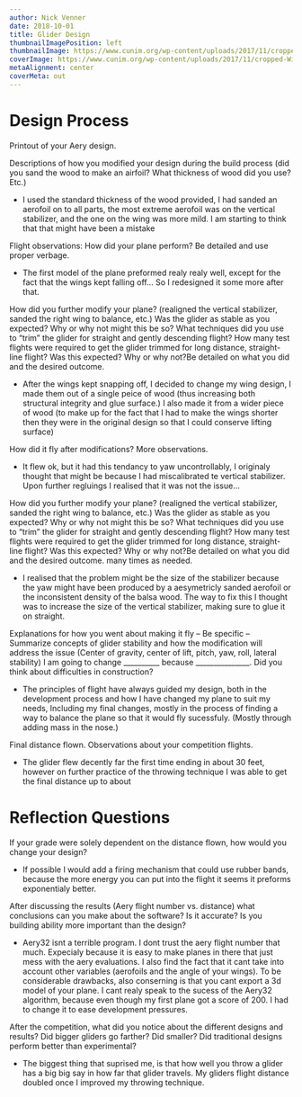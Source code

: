 ```yaml
---
author: Nick Venner
date: 2018-10-01
title: Glider Design
thumbnailImagePosition: left
thumbnailImage: https://www.cunim.org/wp-content/uploads/2017/11/cropped-Wilf-sunset-DG-1000_MG_0626.jpg
coverImage: https://www.cunim.org/wp-content/uploads/2017/11/cropped-Wilf-sunset-DG-1000_MG_0626.jpg
metaAlignment: center
coverMeta: out
---
```

# Design Process

Printout of your Aery design.

Descriptions of how you modified your design during the build process (did you sand the wood to make an airfoil? What thickness of wood did you use? Etc.)

- I used the standard thickness of the wood provided, I had sanded an aerofoil  on to all parts, the most extreme aerofoil was on the vertical stabilizer, and the one on the wing was more mild. I am starting to think that that might have been a mistake

Flight observations: How did your plane perform?  Be detailed and use proper verbage.

- The first model of the plane preformed realy realy well, except for the fact that the wings kept falling off... So I redesigned it some more after that.

How did you further modify your plane? (realigned the vertical stabilizer, sanded the right wing to balance, etc.) Was the glider as stable as you expected? Why or why not might this be so?  What techniques did you use to “trim” the glider for straight and gently descending flight?   How many test flights were required to get the glider trimmed for long distance, straight-line flight? Was this expected? Why or why not?Be detailed on what you did and the desired outcome.

- After the wings kept snapping off, I decided to change my wing design, I made them out of a single peice of wood (thus increasing both structural integrity and glue surface.) I also made it from a wider piece of wood (to make up for the fact that I had to make the wings shorter then they were in the original design so that I could conserve lifting surface)

How did it fly after modifications?  More observations.

- It flew ok, but it had this tendancy to yaw uncontrollably, I originaly thought that might be because I had miscalibrated te vertical stabilizer. Upon further regluings I realised that it was not the issue...

How did you further modify your plane? (realigned the vertical stabilizer, sanded the right wing to balance, etc.) Was the glider as stable as you expected? Why or why not might this be so?  What techniques did you use to “trim” the glider for straight and gently descending flight?   How many test flights were required to get the glider trimmed for long distance, straight-line flight? Was this expected? Why or why not?Be detailed on what you did and the desired outcome. many times as needed.

- I realised that the problem might be the size of the stabilizer because the yaw might have been produced by a aesymetricly sanded aerofoil or the inconsistent density of the balsa wood. The way to fix this I thought was to increase the size of the vertical stabilizer, making sure to glue it on straight.

Explanations for how you went about making it fly – Be specific – Summarize concepts of glider stability and how the modification will address the issue (Center of gravity, center of lift, pitch, yaw, roll, lateral stability)  I am going to change __________ because _______________.  Did you think about difficulties in construction?

- The principles of flight have always guided my design, both in the development process and how I have changed my plane to suit my needs, Including my final changes, mostly in the process of finding a way to balance the plane so that it would fly sucessfuly. (Mostly through adding mass in the nose.)

Final distance flown. Observations about your competition flights.

- The glider flew decently far the first time ending in about 30 feet, however on further practice of the throwing technique I was able to get the final distance up to about

# Reflection Questions

If your grade were solely dependent on the distance flown, how would you change your design?

- If possible I would add a firing mechanism that could use rubber bands, because the more energy you can put into the flight it seems it preforms exponentialy better.

After discussing the results (Aery flight number vs. distance) what conclusions can you make about the software?  Is it accurate?  Is you building ability more important than the design?

- Aery32 isnt a terrible program. I dont trust the aery flight number that much. Expecialy because it is easy to make planes in there that just mess with the aery evaluations. I also find the fact that it cant take into account other variables (aerofoils and the angle of your wings). To be considerable drawbacks, also conserning is that you cant export a 3d model of your plane. I cant realy speak to the sucess of the Aery32 algorithm, because even though my first plane got a score of 200. I had to change it to ease development pressures.

After the competition, what did you notice about the different designs and results?  Did bigger gliders go farther? Did smaller?  Did traditional designs perform better than experimental?

- The biggest thing that suprised me, is that how well you throw a glider has a big big say in how far that glider travels. My gliders flight distance doubled once I improved my throwing technique.
